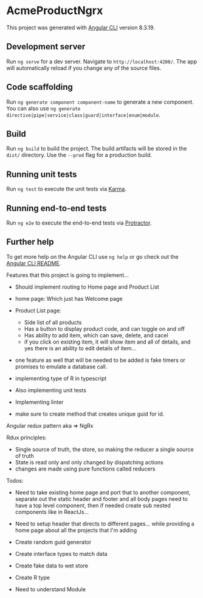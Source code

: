 # AcmeProductNgrx

This project was generated with [Angular CLI](https://github.com/angular/angular-cli) version 8.3.19.

## Development server

Run `ng serve` for a dev server. Navigate to `http://localhost:4200/`. The app will automatically reload if you change any of the source files.

## Code scaffolding

Run `ng generate component component-name` to generate a new component. You can also use `ng generate directive|pipe|service|class|guard|interface|enum|module`.

## Build

Run `ng build` to build the project. The build artifacts will be stored in the `dist/` directory. Use the `--prod` flag for a production build.

## Running unit tests

Run `ng test` to execute the unit tests via [Karma](https://karma-runner.github.io).

## Running end-to-end tests

Run `ng e2e` to execute the end-to-end tests via [Protractor](http://www.protractortest.org/).

## Further help

To get more help on the Angular CLI use `ng help` or go check out the [Angular CLI README](https://github.com/angular/angular-cli/blob/master/README.md).



Features that this project is going to implement... 

- Should implement routing to Home page and Product List

- home page:
    Which just has Welcome page

- Product List page: 

    - Side list of all products
    - Has a button to display product code, and can toggle on and off
    - Has ability to add item, which can save, delete, and cacel
    - if you click on existing item, it will show item and all of details, and yes there is an ability to edit details of item... 


- one feature as well that will be needed to be added is fake timers or promises to emulate a database call.
- implementing type of R<T> in typescript
- Also implementing unit tests
- Implementing linter 
- make sure to create method that creates unique guid for id. 



Angular redux pattern aka => NgRx 

Rdux principles: 

- Single source of truth, the store, so making the reducer a single source of truth
- State is read only and only changed by dispatching actions 
- changes are made using pure functions called reducers






Todos: 
- Need to take existing home page and port that to another component, separate 
  out the static header and footer and all body pages need to have a top level component, 
  then if needed create sub nested components like in ReactJs...  
- Need to setup  header that directs to different pages...
  while providing a home page about all the projects that I'm adding 
- Create random guid generator
- Create interface types to match data
- Create fake data to wet store
- Create R<T> type


- Need to understand Module 